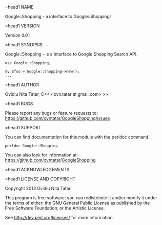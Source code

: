 =head1 NAME

Google::Shopping - a interface to  Google::Shopping!

=head1 VERSION

Version 0.01

=head1 SYNOPSIS

Google::Shopping - is a interface to Google Shopping Search API.

    use Google::Shopping;

    my $foo = Google::Shopping->new();
    ...


=head1 AUTHOR

Ovidiu Nita Tatar, C<< <ovn.tatar at gmail.com> >>

=head1 BUGS

Please report any bugs or feature requests to: https://github.com/ovntatar/GoogleShopping/issues

=head1 SUPPORT

You can find documentation for this module with the perldoc command.

    perldoc Google::Shopping


You can also look for information at: https://github.com/ovntatar/GoogleShopping


=head1 ACKNOWLEDGEMENTS


=head1 LICENSE AND COPYRIGHT

Copyright 2013 Ovidiu Nita Tatar.

This program is free software; you can redistribute it and/or modify it
under the terms of either: the GNU General Public License as published
by the Free Software Foundation; or the Artistic License.

See http://dev.perl.org/licenses/ for more information.
